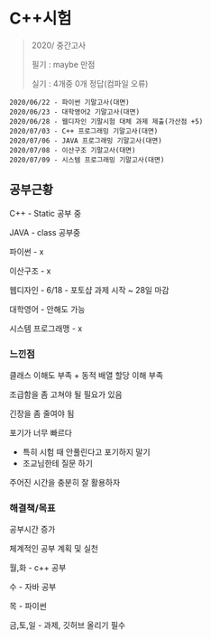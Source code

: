 # C++시험

> 2020/ 중간고사
>
> 필기 : maybe 만점
>
> 실기 : 4개중 0개 정답(컴파일 오류)

```
2020/06/22 - 파이썬 기말고사(대면)
2020/06/23 - 대학영어2 기말고사(대면)
2020/06/28 - 웹디자인 기말시험 대체 과제 제출(가산점 +5)
2020/07/03 - C++ 프로그래밍 기말고사(대면)
2020/07/06 - JAVA 프로그래밍 기말고사(대면)
2020/07/08 - 이산구조 기말고사(대면)
2020/07/09 - 시스템 프로그래밍 기말고사(대면)
```



## 공부근황 

C++ - Static 공부 중

JAVA - class 공부중

파이썬 - x

이산구조 - x

웹디자인 - 6/18 -  포토샵 과제 시작 ~ 28일 마감

대학영어 - 안해도 가능

시스템 프로그래맹 - x







### 느낀점

클래스 이해도 부족 + 동적 배열 할당 이해 부족

조급함을 좀 고쳐야 될 필요가 있음

긴장을 좀 줄여야 됨

포기가 너무 빠르다

+ 특히 시험 때 안풀린다고 포기하지 말기
+ 조교님한테 질문 하기

주어진 시간을 충분히 잘 활용하자



### 해결책/목표

공부시간 증가

체계적인 공부 계획 및 실천

월,화 - c++ 공부

수 - 자바 공부

목 - 파이썬

금,토,일 - 과제,  깃허브 올리기 필수



